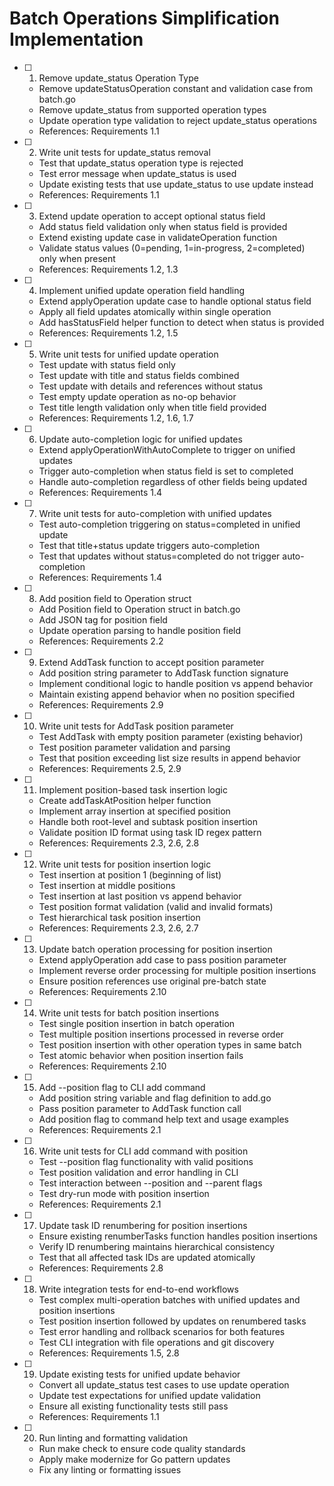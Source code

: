 # Batch Operations Simplification Implementation

- [ ] 1. Remove update_status Operation Type
  - Remove updateStatusOperation constant and validation case from batch.go
  - Remove update_status from supported operation types
  - Update operation type validation to reject update_status operations
  - References: Requirements 1.1
- [ ] 2. Write unit tests for update_status removal
  - Test that update_status operation type is rejected
  - Test error message when update_status is used
  - Update existing tests that use update_status to use update instead
  - References: Requirements 1.1
- [ ] 3. Extend update operation to accept optional status field
  - Add status field validation only when status field is provided
  - Extend existing update case in validateOperation function
  - Validate status values (0=pending, 1=in-progress, 2=completed) only when present
  - References: Requirements 1.2, 1.3
- [ ] 4. Implement unified update operation field handling
  - Extend applyOperation update case to handle optional status field
  - Apply all field updates atomically within single operation
  - Add hasStatusField helper function to detect when status is provided
  - References: Requirements 1.2, 1.5
- [ ] 5. Write unit tests for unified update operation
  - Test update with status field only
  - Test update with title and status fields combined
  - Test update with details and references without status
  - Test empty update operation as no-op behavior
  - Test title length validation only when title field provided
  - References: Requirements 1.2, 1.6, 1.7
- [ ] 6. Update auto-completion logic for unified updates
  - Extend applyOperationWithAutoComplete to trigger on unified updates
  - Trigger auto-completion when status field is set to completed
  - Handle auto-completion regardless of other fields being updated
  - References: Requirements 1.4
- [ ] 7. Write unit tests for auto-completion with unified updates
  - Test auto-completion triggering on status=completed in unified update
  - Test that title+status update triggers auto-completion
  - Test that updates without status=completed do not trigger auto-completion
  - References: Requirements 1.4
- [ ] 8. Add position field to Operation struct
  - Add Position field to Operation struct in batch.go
  - Add JSON tag for position field
  - Update operation parsing to handle position field
  - References: Requirements 2.2
- [ ] 9. Extend AddTask function to accept position parameter
  - Add position string parameter to AddTask function signature
  - Implement conditional logic to handle position vs append behavior
  - Maintain existing append behavior when no position specified
  - References: Requirements 2.9
- [ ] 10. Write unit tests for AddTask position parameter
  - Test AddTask with empty position parameter (existing behavior)
  - Test position parameter validation and parsing
  - Test that position exceeding list size results in append behavior
  - References: Requirements 2.5, 2.9
- [ ] 11. Implement position-based task insertion logic
  - Create addTaskAtPosition helper function
  - Implement array insertion at specified position
  - Handle both root-level and subtask position insertion
  - Validate position ID format using task ID regex pattern
  - References: Requirements 2.3, 2.6, 2.8
- [ ] 12. Write unit tests for position insertion logic
  - Test insertion at position 1 (beginning of list)
  - Test insertion at middle positions
  - Test insertion at last position vs append behavior
  - Test position format validation (valid and invalid formats)
  - Test hierarchical task position insertion
  - References: Requirements 2.3, 2.6, 2.7
- [ ] 13. Update batch operation processing for position insertion
  - Extend applyOperation add case to pass position parameter
  - Implement reverse order processing for multiple position insertions
  - Ensure position references use original pre-batch state
  - References: Requirements 2.10
- [ ] 14. Write unit tests for batch position insertions
  - Test single position insertion in batch operation
  - Test multiple position insertions processed in reverse order
  - Test position insertion with other operation types in same batch
  - Test atomic behavior when position insertion fails
  - References: Requirements 2.10
- [ ] 15. Add --position flag to CLI add command
  - Add position string variable and flag definition to add.go
  - Pass position parameter to AddTask function call
  - Add position flag to command help text and usage examples
  - References: Requirements 2.1
- [ ] 16. Write unit tests for CLI add command with position
  - Test --position flag functionality with valid positions
  - Test position validation and error handling in CLI
  - Test interaction between --position and --parent flags
  - Test dry-run mode with position insertion
  - References: Requirements 2.1
- [ ] 17. Update task ID renumbering for position insertions
  - Ensure existing renumberTasks function handles position insertions
  - Verify ID renumbering maintains hierarchical consistency
  - Test that all affected task IDs are updated atomically
  - References: Requirements 2.8
- [ ] 18. Write integration tests for end-to-end workflows
  - Test complex multi-operation batches with unified updates and position insertions
  - Test position insertion followed by updates on renumbered tasks
  - Test error handling and rollback scenarios for both features
  - Test CLI integration with file operations and git discovery
  - References: Requirements 1.5, 2.8
- [ ] 19. Update existing tests for unified update behavior
  - Convert all update_status test cases to use update operation
  - Update test expectations for unified update validation
  - Ensure all existing functionality tests still pass
  - References: Requirements 1.1
- [ ] 20. Run linting and formatting validation
  - Run make check to ensure code quality standards
  - Apply make modernize for Go pattern updates
  - Fix any linting or formatting issues
